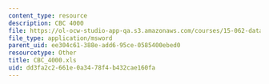 ```yaml
---
content_type: resource
description: CBC 4000
file: https://ol-ocw-studio-app-qa.s3.amazonaws.com/courses/15-062-data-mining-spring-2003/dd3fa2c2661e0a3478f4b432cae160fa_CBC_4000.xls
file_type: application/msword
parent_uid: ee304c61-388e-add6-95ce-0585400ebed0
resourcetype: Other
title: CBC_4000.xls
uid: dd3fa2c2-661e-0a34-78f4-b432cae160fa
---
```


